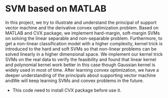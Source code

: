 # SVM based on MATLAB

In this project, we try to illustrate and understand the principal of support vector machine and the derivative convex optimization problem. Based on MATLAB and CVX package, we implement hard-margin, soft-margin SVMs on solving the linear separable and non-separable problem. Furthermore, to get a non-linear classification model with a higher complexity, kernel trick is introduced to the hard and soft SVMs so that non-linear problems can be solved linearly in a higher dimensional space. We implement our kernel trick SVMs on the real data to verify the feasibility and found that linear kernel and polynomial kernel work better in this case though Gaussian kernel is widely used in most of time. After learning convex optimization, we have a deeper understanding of the principals about supporting vector machine andWe will keep learning SVMs and convex problems in the future.

* This code need to install CVX package before use it.
